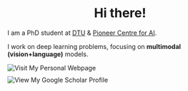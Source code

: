 <h1 align="center">Hi there!</h1>

<p>
  I am a PhD student at 
  <a href="https://www.compute.dtu.dk/">DTU</a> & 
  <a href="https://www.aicentre.dk/">Pioneer Centre for AI</a>.
</p>


I work on deep learning problems, focusing on **multimodal (vision+language)** models.
<div>
  <a href="https://marcoschouten.github.io/" style="text-decoration: none;">
    <img src="https://img.shields.io/badge/Visit%20My%20Personal%20Webpage-222222?style=for-the-badge&logo=GitHub%20Pages&logoColor=white" alt="Visit My Personal Webpage" />
  </a>
</div>
<div style="margin-top: 10px;">
  <a href="https://scholar.google.com/citations?user=SdQ_lIIAAAAJ&hl=en" style="text-decoration: none;">
    <img src="https://img.shields.io/badge/View%20My%20Google%20Scholar-4285F4?style=for-the-badge&logo=google-scholar&logoColor=white" alt="View My Google Scholar Profile" />
  </a>
</div>

